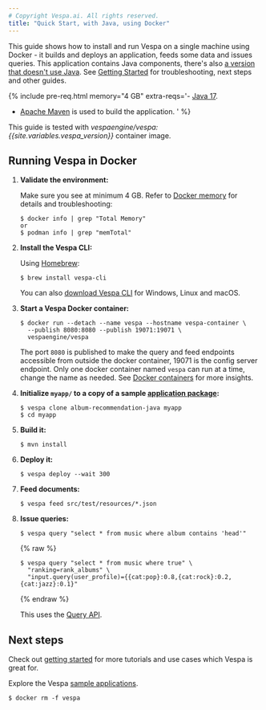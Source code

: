 ```yaml
---
# Copyright Vespa.ai. All rights reserved.
title: "Quick Start, with Java, using Docker"
---
```


This guide shows how to install and run Vespa on a single machine using Docker -
it builds and deploys an application, feeds some data and issues queries.
This application contains Java components, there's also
[a version that doesn't use Java](vespa-quick-start.html).
See [Getting Started](getting-started.html) for troubleshooting, next steps and other guides.

{% include pre-req.html memory="4 GB" extra-reqs='- [Java 17](https://openjdk.org/projects/jdk/17/).
- [Apache Maven](https://maven.apache.org/install.html) is used to build the application.
' %}

This guide is tested with *vespaengine/vespa:{{site.variables.vespa_version}}* container image.

## Running Vespa in Docker

1. **Validate the environment:**

   Make sure you see at minimum 4 GB.
   Refer to [Docker memory](/en/operations-selfhosted/docker-containers.html#memory)
   for details and troubleshooting:

   ```
   $ docker info | grep "Total Memory"
   or
   $ podman info | grep "memTotal"
   ```
2. **Install the Vespa CLI:**

   Using [Homebrew](https://brew.sh/):

   ```
   $ brew install vespa-cli
   ```

   You can also [download Vespa CLI](https://github.com/vespa-engine/vespa/releases)
   for Windows, Linux and macOS.
3. **Start a Vespa Docker container:**

   ```
   $ docker run --detach --name vespa --hostname vespa-container \
     --publish 8080:8080 --publish 19071:19071 \
     vespaengine/vespa
   ```

   The port `8080` is published to make the query and feed endpoints
   accessible from outside the docker container,
   19071 is the config server endpoint.
   Only one docker container named `vespa` can run at a time, change the name as needed.
   See [Docker containers](/en/operations-selfhosted/docker-containers.html) for more insights.
4. **Initialize `myapp/` to a copy of a sample
   [application package](application-packages.html):**

   ```
   $ vespa clone album-recommendation-java myapp
   $ cd myapp
   ```
5. **Build it:**

   ```
   $ mvn install
   ```
6. **Deploy it:**

   ```
   $ vespa deploy --wait 300
   ```
7. **Feed documents:**

   ```
   $ vespa feed src/test/resources/*.json
   ```
8. **Issue queries:**

   ```
   $ vespa query "select * from music where album contains 'head'"
   ```

   {% raw %}

   ```
   $ vespa query "select * from music where true" \
     "ranking=rank_albums" \
     "input.query(user_profile)={{cat:pop}:0.8,{cat:rock}:0.2,{cat:jazz}:0.1}"
   ```

   {% endraw %}

   This uses the [Query API](query-api.html).

## Next steps

Check out [getting started](getting-started.html) for more tutorials and use cases which Vespa is great for.

Explore the Vespa [sample applications](https://github.com/vespa-engine/sample-apps).

```
$ docker rm -f vespa
```
